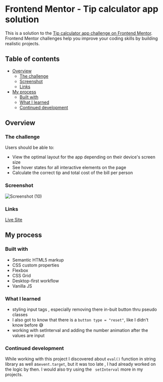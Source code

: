 # Frontend Mentor - Tip calculator app solution

This is a solution to the [Tip calculator app challenge on Frontend Mentor](https://www.frontendmentor.io/challenges/tip-calculator-app-ugJNGbJUX). Frontend Mentor challenges help you improve your coding skills by building realistic projects.

## Table of contents

- [Overview](#overview)
  - [The challenge](#the-challenge)
  - [Screenshot](#screenshot)
  - [Links](#links)
- [My process](#my-process)
  - [Built with](#built-with)
  - [What I learned](#what-i-learned)
  - [Continued development](#continued-development)

## Overview

### The challenge

Users should be able to:

- View the optimal layout for the app depending on their device's screen size
- See hover states for all interactive elements on the page
- Calculate the correct tip and total cost of the bill per person

### Screenshot

![Screenshot (10)](https://github.com/kabir-afk/tip-calculator-app-main/assets/123084434/2bf04a9f-a739-40f2-a1f2-911bb9504474)

### Links

[Live Site](https://kabir-afk.github.io/tip-calculator-app-main/)

## My process

### Built with

- Semantic HTML5 markup
- CSS custom properties
- Flexbox
- CSS Grid
- Desktop-first workflow
- Vanilla JS

### What I learned
- styling input tags , especially removing there in-buit button thru pseudo classes
- I also got to know that there is a ```button type = "reset"```, like I didn't know before 😅
- working with setInterval and adding the number animation after the values are input

### Continued development

While working with this project I discovered about ```eval()``` function in string library as well as```event.target```, but it was too late , I had already worked on the logic by then. I would also try using the ``` setInterval``` more in my projects.
